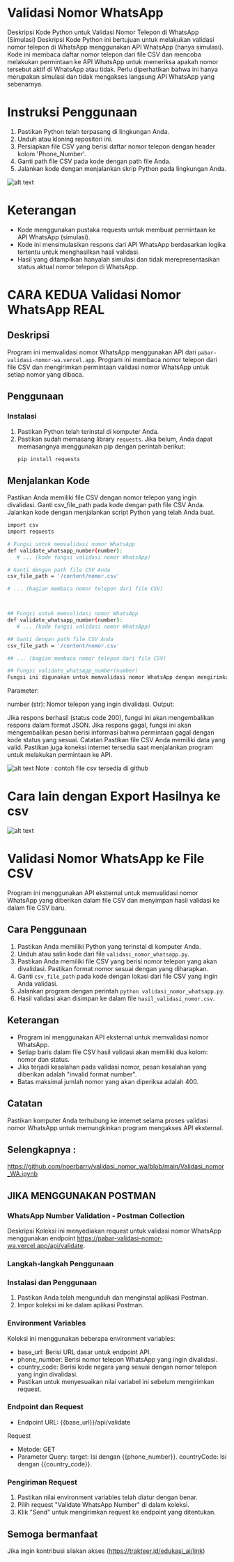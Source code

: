 # Validasi Nomor WhatsApp
Deskripsi Kode Python untuk Validasi Nomor Telepon di WhatsApp (Simulasi)
Deskripsi
Kode Python ini bertujuan untuk melakukan validasi nomor telepon di WhatsApp menggunakan API WhatsApp (hanya simulasi). Kode ini membaca daftar nomor telepon dari file CSV dan mencoba melakukan permintaan ke API WhatsApp untuk memeriksa apakah nomor tersebut aktif di WhatsApp atau tidak. Perlu diperhatikan bahwa ini hanya merupakan simulasi dan tidak mengakses langsung API WhatsApp yang sebenarnya.

# Instruksi Penggunaan
1. Pastikan Python telah terpasang di lingkungan Anda.
2. Unduh atau kloning repositori ini.
3. Persiapkan file CSV yang berisi daftar nomor telepon dengan header kolom 'Phone_Number'.
5. Ganti path file CSV pada kode dengan path file Anda.
6. Jalankan kode dengan menjalankan skrip Python pada lingkungan Anda.

![alt text](https://github.com/noerbarry/validasi_nomor_wa/blob/main/Screen%20Shot%202023-11-25%20at%2002.09.39.png?raw=true)


# Keterangan
- Kode menggunakan pustaka requests untuk membuat permintaan ke API WhatsApp (simulasi).
- Kode ini mensimulasikan respons dari API WhatsApp berdasarkan logika tertentu untuk menghasilkan hasil validasi.
- Hasil yang ditampilkan hanyalah simulasi dan tidak merepresentasikan status aktual nomor telepon di WhatsApp.



# CARA KEDUA Validasi Nomor WhatsApp REAL

## Deskripsi
Program ini memvalidasi nomor WhatsApp menggunakan API dari `pabar-validasi-nomor-wa.vercel.app`. Program ini membaca nomor telepon dari file CSV dan mengirimkan permintaan validasi nomor WhatsApp untuk setiap nomor yang dibaca.

## Penggunaan

### Instalasi
1. Pastikan Python telah terinstal di komputer Anda.
2. Pastikan sudah memasang library `requests`. Jika belum, Anda dapat memasangnya menggunakan pip dengan perintah berikut:
   ```bash
   pip install requests

## Menjalankan Kode
Pastikan Anda memiliki file CSV dengan nomor telepon yang ingin divalidasi.
Ganti csv_file_path pada kode dengan path file CSV Anda.
Jalankan kode dengan menjalankan script Python yang telah Anda buat.
 ```bash
import csv
import requests

# Fungsi untuk memvalidasi nomor WhatsApp
def validate_whatsapp_number(number):
    # ... (kode fungsi validasi nomor WhatsApp)

# Ganti dengan path file CSV Anda
csv_file_path = '/content/nomor.csv'

# ... (bagian membaca nomor telepon dari file CSV)

 

## Fungsi untuk memvalidasi nomor WhatsApp
def validate_whatsapp_number(number):
    # ... (kode fungsi validasi nomor WhatsApp)

## Ganti dengan path file CSV Anda
csv_file_path = '/content/nomor.csv'

## ... (bagian membaca nomor telepon dari file CSV)

## Fungsi validate_whatsapp_number(number)
Fungsi ini digunakan untuk memvalidasi nomor WhatsApp dengan mengirimkan permintaan ke API yang disediakan.
```
Parameter:

number (str): Nomor telepon yang ingin divalidasi.
Output:

Jika respons berhasil (status code 200), fungsi ini akan mengembalikan respons dalam format JSON.
Jika respons gagal, fungsi ini akan mengembalikan pesan berisi informasi bahwa permintaan gagal dengan kode status yang sesuai.
Catatan
Pastikan file CSV Anda memiliki data yang valid. Pastikan juga koneksi internet tersedia saat menjalankan program untuk melakukan permintaan ke API.

![alt text](https://github.com/noerbarry/validasi_nomor_wa/blob/main/Screen%20Shot%202023-11-26%20at%2010.04.21.png?raw=true)
Note : contoh file csv tersedia di github


# Cara lain dengan Export Hasilnya ke csv
![alt text](https://github.com/noerbarry/validasi_nomor_wa/blob/main/Screen%20Shot%202023-12-01%20at%2016.49.44.png)

# Validasi Nomor WhatsApp ke File CSV

Program ini menggunakan API eksternal untuk memvalidasi nomor WhatsApp yang diberikan dalam file CSV dan menyimpan hasil validasi ke dalam file CSV baru.

## Cara Penggunaan

1. Pastikan Anda memiliki Python yang terinstal di komputer Anda.
2. Unduh atau salin kode dari file `validasi_nomor_whatsapp.py`.
3. Pastikan Anda memiliki file CSV yang berisi nomor telepon yang akan divalidasi. Pastikan format nomor sesuai dengan yang diharapkan.
4. Ganti `csv_file_path` pada kode dengan lokasi dari file CSV yang ingin Anda validasi.
5. Jalankan program dengan perintah `python validasi_nomor_whatsapp.py`.
6. Hasil validasi akan disimpan ke dalam file `hasil_validasi_nomor.csv`.

## Keterangan

- Program ini menggunakan API eksternal untuk memvalidasi nomor WhatsApp.
- Setiap baris dalam file CSV hasil validasi akan memiliki dua kolom: nomor dan status.
- Jika terjadi kesalahan pada validasi nomor, pesan kesalahan yang diberikan adalah "invalid format number".
- Batas maksimal jumlah nomor yang akan diperiksa adalah 400.

## Catatan

Pastikan komputer Anda terhubung ke internet selama proses validasi nomor WhatsApp untuk memungkinkan program mengakses API eksternal.




## Selengkapnya :  
https://github.com/noerbarry/validasi_nomor_wa/blob/main/Validasi_nomor_WA.ipynb

## JIKA MENGGUNAKAN POSTMAN
### WhatsApp Number Validation - Postman Collection
Deskripsi
Koleksi ini menyediakan request untuk validasi nomor WhatsApp menggunakan endpoint
https://pabar-validasi-nomor-wa.vercel.app/api/validate.


### Langkah-langkah Penggunaan
### Instalasi dan Penggunaan
1. Pastikan Anda telah mengunduh dan menginstal aplikasi Postman.
2. Impor koleksi ini ke dalam aplikasi Postman.

### Environment Variables
Koleksi ini menggunakan beberapa environment variables:

- base_url: Berisi URL dasar untuk endpoint API.
- phone_number: Berisi nomor telepon WhatsApp yang ingin divalidasi.
- country_code: Berisi kode negara yang sesuai dengan nomor telepon yang ingin divalidasi.
- Pastikan untuk menyesuaikan nilai variabel ini sebelum mengirimkan request.

### Endpoint dan Request
- Endpoint URL: {{base_url}}/api/validate

Request
- Metode: GET
- Parameter Query:
  target: Isi dengan {{phone_number}}.
  countryCode: Isi dengan {{country_code}}.

### Pengiriman Request
1. Pastikan nilai environment variables telah diatur dengan benar.
2. Pilih request "Validate WhatsApp Number" di dalam koleksi.
3. Klik "Send" untuk mengirimkan request ke endpoint yang ditentukan.

## Semoga bermanfaat 
Jika ingin kontribusi silakan akses (https://trakteer.id/edukasi_ai/link)

